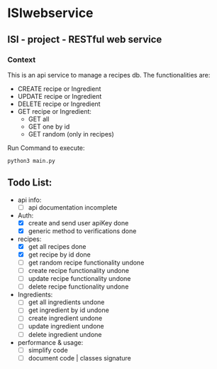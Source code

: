 # ISIwebservice
## ISI - project - RESTful web service

### Context

This is an api service to manage a recipes db. The functionalities are:
- CREATE recipe or Ingredient
- UPDATE recipe or Ingredient
- DELETE recipe or Ingredient
- GET recipe or Ingredient:
	- GET all
	- GET one by id
	- GET random (only in recipes)

Run Command to execute:
```
python3 main.py
```

## Todo List:

* api info:
	- [ ] api documentation incomplete

* Auth:
	- [x] create and send user apiKey done
	- [x] generic method to verifications done

* recipes:
	- [x] get all recipes done
	- [x] get recipe by id done
	- [ ] get random recipe functionality undone 
	- [ ] create recipe functionality undone
	- [ ] update recipe functionality undone
	- [ ] delete recipe functionality undone

* Ingredients:
	- [ ] get all ingredients undone
	- [ ] get ingredient by id undone
	- [ ] create ingredient undone
	- [ ] update ingredient undone
	- [ ] delete ingredient undone

* performance & usage:
	- [ ] simplify code
	- [ ] document code | classes signature
